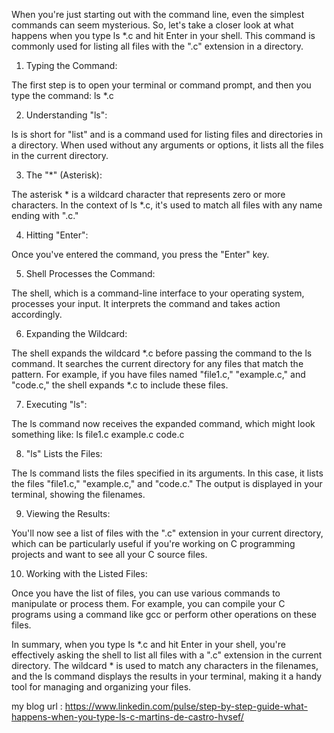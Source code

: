 When you're just starting out with the command line, even the simplest commands can seem mysterious. So, let's take a closer look at what happens when you type ls *.c and hit Enter in your shell. This command is commonly used for listing all files with the ".c" extension in a directory.

1. Typing the Command:

The first step is to open your terminal or command prompt, and then you type the command: ls *.c

2. Understanding "ls":

ls is short for "list" and is a command used for listing files and directories in a directory. When used without any arguments or options, it lists all the files in the current directory.

3. The "*" (Asterisk):

The asterisk * is a wildcard character that represents zero or more characters. In the context of ls *.c, it's used to match all files with any name ending with ".c."

4. Hitting "Enter":

Once you've entered the command, you press the "Enter" key.

5. Shell Processes the Command:

The shell, which is a command-line interface to your operating system, processes your input. It interprets the command and takes action accordingly.

6. Expanding the Wildcard:

The shell expands the wildcard *.c before passing the command to the ls command. It searches the current directory for any files that match the pattern.
For example, if you have files named "file1.c," "example.c," and "code.c," the shell expands *.c to include these files.

7. Executing "ls":

The ls command now receives the expanded command, which might look something like: ls file1.c example.c code.c

8. "ls" Lists the Files:

The ls command lists the files specified in its arguments. In this case, it lists the files "file1.c," "example.c," and "code.c."
The output is displayed in your terminal, showing the filenames.

9. Viewing the Results:

You'll now see a list of files with the ".c" extension in your current directory, which can be particularly useful if you're working on C programming projects and want to see all your C source files.

10. Working with the Listed Files:

Once you have the list of files, you can use various commands to manipulate or process them. For example, you can compile your C programs using a command like gcc or perform other operations on these files.

In summary, when you type ls *.c and hit Enter in your shell, you're effectively asking the shell to list all files with a ".c" extension in the current directory. The wildcard * is used to match any characters in the filenames, and the ls command displays the results in your terminal, making it a handy tool for managing and organizing your files.

my blog url : https://www.linkedin.com/pulse/step-by-step-guide-what-happens-when-you-type-ls-c-martins-de-castro-hvsef/ 


